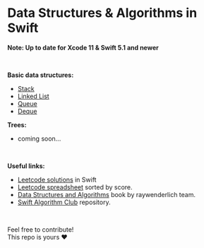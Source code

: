 # Data Structures &amp; Algorithms in Swift

**Note: Up to date for Xcode 11 &amp; Swift 5.1 and newer**

<br>

**Basic data structures:**
- [Stack](Stack)
- [Linked List](LinkedList)
- [Queue](Queue)
- [Deque](Deque)   

**Trees:**
- coming soon...

<br>

**Useful links:**
- [Leetcode solutions](https://github.com/bekadeveloper/leetcode) in Swift
- [Leetcode spreadsheet](https://docs.google.com/spreadsheets/d/1je6J87BX5C5fo5Gbok1TJncVK3-UFkiDznHUzhtHbVU/edit?usp=sharing) sorted by score.
- [Data Structures and Algorithms](https://www.raywenderlich.com/books/data-structures-algorithms-in-swift) book by raywenderlich team.
- [Swift Algorithm Club](https://github.com/raywenderlich/swift-algorithm-club) repository.

<br>

Feel free to contribute! <br>
This repo is yours ❤️
